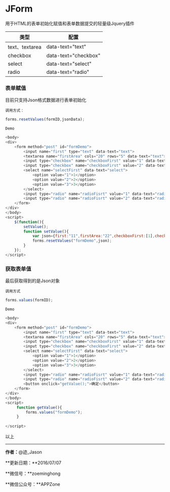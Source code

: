# JForm
用于HTML的表单初始化赋值和表单数据提交的轻量级Jquery插件

| 类型            | 配置                   |
| ------------- | -------------------- |
| text、textarea | data-text="text"     |
| checkbox      | data-text="checkbox" |
| select        | data-text="select"   |
| radio         | data-text="radio"    |
### 表单赋值

目前只支持Json格式数据进行表单初始化


`调用方式：`

```javascript
forms.resetValues(formID,jsonData);
```

`Demo`

```javascript
<body>
<div>
    <form method="post" id="formDemo">
        <input name="first" type="text" data-text="text">
        <textarea name="firstArea" cols="20" rows="5" data-text="text"></textarea>
        <input type="checkbox" name="checkboxFirst" value="1" data-text="checkbox">1
        <input type="checkbox" name="checkboxFirst" value="2" data-text="checkbox">2
        <select name="selectFirst" data-text="select">
            <option value="1">1</option>
            <option value="2">2</option>
            <option value="3">3</option>
        </select>
        <input type="radio" name="radioFisrt" value="1" data-text="radio">1
        <input type="radio" name="radioFisrt" value="2" data-text="radio">2
    </form>
</div>
</body>
<script>
    $(function(){
        setValue();
        function setValue(){
            var json={first:"11",firstArea:"22",checkboxFirst:[1],checkboxSecond:[4],selectFirst:3,radioFisrt:2,radioSecond:2};
            forms.resetValues("formDemo",json);
        }
    });
</script>
```

### 获取表单值

最后获取得到的是Json对象

`调用方式`

```javascript
forms.values(formID);
```

`Demo`

```javascript
<body>
<div>
    <form method="post" id="formDemo">
        <input name="first" type="text" data-text="text">
        <textarea name="firstArea" cols="20" rows="5" data-text="text"></textarea>
        <input type="checkbox" name="checkboxFirst" value="1" data-text="checkbox">1
        <input type="checkbox" name="checkboxFirst" value="2" data-text="checkbox">2
        <select name="selectFirst" data-text="select">
            <option value="1">1</option>
            <option value="2">2</option>
            <option value="3">3</option>
        </select>
        <input type="radio" name="radioFisrt" value="1" data-text="radio">1
        <input type="radio" name="radioFisrt" value="2" data-text="radio">2
        <button onclick="getValue();">确定</button>
    </form>
</div>
</body>
<script>
     function getValue(){       
         forms.values("formDemo");
     }
  
</script>
```

以上

------

**作者：**@迹_Jason

**更新日期：**2016/07/07

**微信号：**zoeminghong

**微信公众号：**APPZone